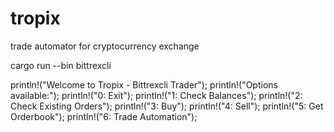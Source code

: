 # tropix
trade automator for cryptocurrency exchange


cargo run --bin bittrexcli

println!("Welcome to Tropix - Bittrexcli Trader");
   		println!("Options available:");
   		println!("0: Exit");
   		println!("1: Check Balances");
   		println!("2: Check Existing Orders");
   		println!("3: Buy");
   		println!("4: Sell");
   		println!("5: Get Orderbook");
   		println!("6: Trade Automation");
